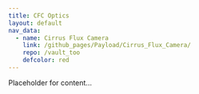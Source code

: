 ```yaml
---
title: CFC Optics
layout: default
nav_data:
  - name: Cirrus Flux Camera
    link: /github_pages/Payload/Cirrus_Flux_Camera/
    repo: /vault_too
    defcolor: red
---
```



Placeholder for content...
